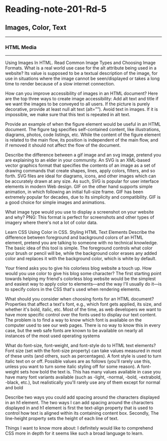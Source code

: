 # Reading-note-201-Rd-5

## Images, Color, Text
<hr>


### HTML Media
<hr>

Using Images In HTML. Read Common Image Types and Choosing Image Formats.
What is a real world use case for the alt attribute being used in a website? Its value is supposed to be a textual description of the image, for use in situations where the image cannot be seen/displayed or takes a long time to render because of a slow internet connection.

How can you improve accessibility of images in an HTML document? Here are the top three ways to create image accessibility: Add alt text and title if we want the images to be conveyed to all users. If the picture is purely decorative, provide at least null alt text (alt=””). Avoid text in images. If it is impossible, we make sure that this text is repeated in alt text.

Provide an example of when the figure element would be useful in an HTML document. The figure tag specifies self-contained content, like illustrations, diagrams, photos, code listings, etc. While the content of the figure element is related to the main flow, its position is independent of the main flow, and if removed it should not affect the flow of the document.

Describe the difference between a gif image and an svg image, pretend you are explaining to an elder in your community. An SVG is an XML-based vector graphics format that specifies the contents of an image as a set of drawing commands that create shapes, lines, apply colors, filters, and so forth. SVG files are ideal for diagrams, icons, and other images which can be accurately drawn at any size. As such, SVG is popular for user interface elements in modern Web design. GIF on the other hand supports simple animation, in which following an initial full-size frame. GIF has been extremely popular for decades, due to its simplicity and compatibility. GIF is a good choice for simple images and animations.

What image type would you use to display a screenshot on your website and why? PNG: This format is perfect for screenshots and other types of imagery where there's not a lot of color data.

Learn CSS
Using Color in CSS. Styling HTML Text Elements
Describe the difference between foreground and background colors of an HTML element, pretend you are talking to someone with no technical knowledge. The basic idea of this tool is simple. The foreground controls what color your brush or pencil will be, while the background color erases any added color and replaces it with the background color, which is white by default.

Your friend asks you to give his colorless blog website a touch up. How would you use color to give his blog some character? The first starting point towards helping my friend's colorless blog website would be the simplest and easiest way to apply color to elements—and the way I'll usually do it—is to specify colors in the CSS that's used when rendering elements.

What should you consider when choosing fonts for an HTML document? Properties that affect a text's font, e.g., which font gets applied, its size, and whether it's bold, italic, etc. Most of the time, as web developers we want to have more specific control over the fonts used to display our text content. The problem is to find a way to know which font is available on the computer used to see our web pages. There is no way to know this in every case, but the web safe fonts are known to be available on nearly all instances of the most used operating systems

What do font-size, font-weight, and font-style do to HTML text elements? Font size (set with the font-size property) can take values measured in most of these units (and others, such as percentages). A font style is used to turn italic text on or off. Possible values are as follows (you'll rarely use this, unless you want to turn some italic styling off for some reason). A font-weight sets how bold the text is. This has many values available in case you have many font variants available (such as -light, -normal, -bold, -extrabold, -black, etc.), but realistically you'll rarely use any of them except for normal and bold

Describe two ways you could add spacing around the characters displayed in an h1 element. The two ways I can add spacing around the characters displayed in and h1 element is first the text-align property that is used to control how text is aligned within its containing content box. Secondly, The line-height property sets the height of each line of text.

Things I want to know more about:
I definitely would like to comprehend CSS more in depth for it seems like such a broad language to learn.

